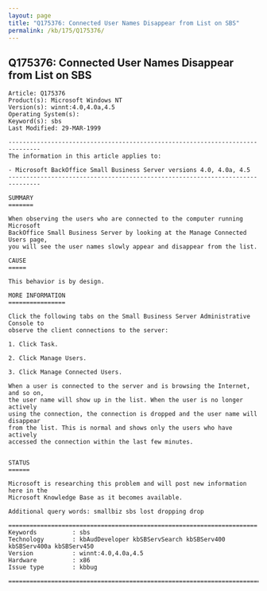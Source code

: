 ```yaml
---
layout: page
title: "Q175376: Connected User Names Disappear from List on SBS"
permalink: /kb/175/Q175376/
---
```


## Q175376: Connected User Names Disappear from List on SBS

	Article: Q175376
	Product(s): Microsoft Windows NT
	Version(s): winnt:4.0,4.0a,4.5
	Operating System(s): 
	Keyword(s): sbs
	Last Modified: 29-MAR-1999
	
	-------------------------------------------------------------------------------
	The information in this article applies to:
	
	- Microsoft BackOffice Small Business Server versions 4.0, 4.0a, 4.5 
	-------------------------------------------------------------------------------
	
	SUMMARY
	=======
	
	When observing the users who are connected to the computer running Microsoft
	BackOffice Small Business Server by looking at the Manage Connected Users page,
	you will see the user names slowly appear and disappear from the list.
	
	CAUSE
	=====
	
	This behavior is by design.
	
	MORE INFORMATION
	================
	
	Click the following tabs on the Small Business Server Administrative Console to
	observe the client connections to the server:
	
	1. Click Task.
	
	2. Click Manage Users.
	
	3. Click Manage Connected Users.
	
	When a user is connected to the server and is browsing the Internet, and so on,
	the user name will show up in the list. When the user is no longer actively
	using the connection, the connection is dropped and the user name will disappear
	from the list. This is normal and shows only the users who have actively
	accessed the connection within the last few minutes.
	
	
	STATUS
	======
	
	Microsoft is researching this problem and will post new information here in the
	Microsoft Knowledge Base as it becomes available.
	
	Additional query words: smallbiz sbs lost dropping drop
	
	======================================================================
	Keywords          : sbs 
	Technology        : kbAudDeveloper kbSBServSearch kbSBServ400 kbSBServ400a kbSBServ450
	Version           : winnt:4.0,4.0a,4.5
	Hardware          : x86
	Issue type        : kbbug
	
	=============================================================================
	
